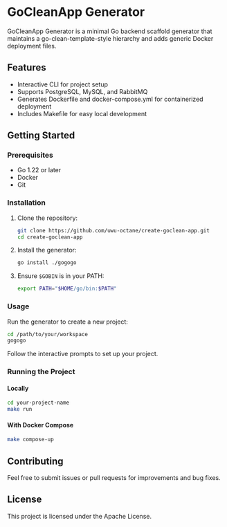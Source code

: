 # GoCleanApp Generator

GoCleanApp Generator is a minimal Go backend scaffold generator that maintains a go-clean-template-style hierarchy and adds generic Docker deployment files.

## Features

- Interactive CLI for project setup
- Supports PostgreSQL, MySQL, and RabbitMQ
- Generates Dockerfile and docker-compose.yml for containerized deployment
- Includes Makefile for easy local development

## Getting Started

### Prerequisites

- Go 1.22 or later
- Docker
- Git

### Installation

1. Clone the repository:

   ```bash
   git clone https://github.com/uwu-octane/create-goclean-app.git
   cd create-goclean-app
   ```

2. Install the generator:

   ```bash
   go install ./gogogo
   ```

3. Ensure `$GOBIN` is in your PATH:
   ```bash
   export PATH="$HOME/go/bin:$PATH"
   ```

### Usage

Run the generator to create a new project:

```bash
cd /path/to/your/workspace
gogogo
```

Follow the interactive prompts to set up your project.

### Running the Project

#### Locally

```bash
cd your-project-name
make run
```

#### With Docker Compose

```bash
make compose-up
```

## Contributing

Feel free to submit issues or pull requests for improvements and bug fixes.

## License

This project is licensed under the Apache License.

